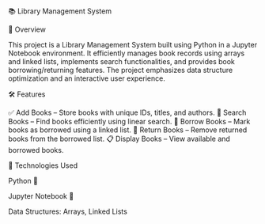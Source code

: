 📚 Library Management System

📌 Overview

This project is a Library Management System built using Python in a Jupyter Notebook environment. It efficiently manages book records using arrays and linked lists, implements search functionalities, and provides book borrowing/returning features. The project emphasizes data structure optimization and an interactive user experience.

🛠 Features

✅ Add Books – Store books with unique IDs, titles, and authors.
🔎 Search Books – Find books efficiently using linear search.
📖 Borrow Books – Mark books as borrowed using a linked list.
🔄 Return Books – Remove returned books from the borrowed list.
📋 Display Books – View available and borrowed books.

📂 Technologies Used

Python 🐍

Jupyter Notebook 📓

Data Structures: Arrays, Linked Lists
